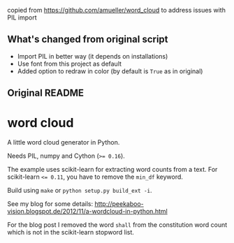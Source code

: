 copied from https://github.com/amueller/word_cloud to address issues with PIL import

## What's changed from original script

- Import PIL in better way (it depends on installations)
- Use font from this project as default
- Added option to redraw in color (by default is `True` as in original)

## Original README

word cloud
==========

A little word cloud generator in Python.

Needs PIL, numpy and Cython (``>= 0.16``).

The example uses scikit-learn for extracting word counts from a text.
For scikit-learn ``<= 0.11``, you have to remove the ``min_df`` keyword.

Build using ``make`` or ``python setup.py build_ext -i``.

See my blog for some details:
http://peekaboo-vision.blogspot.de/2012/11/a-wordcloud-in-python.html

For the blog post I removed the word ``shall`` from the constitution word count
which is not in the scikit-learn stopword list.
